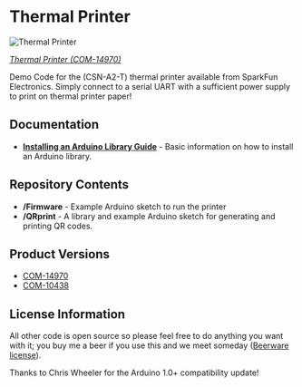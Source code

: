 Thermal Printer
===============

![Thermal Printer](https://cdn.sparkfun.com//assets/parts/1/3/2/6/9/14970-Thermal_Printer-02.jpg)

[*Thermal Printer (COM-14970)*](https://www.sparkfun.com/products/14970)

Demo Code for the (CSN-A2-T) thermal printer available from SparkFun Electronics. Simply connect to a serial UART with a sufficient power supply to print on thermal printer paper!

Documentation
--------------
* **[Installing an Arduino Library Guide](https://learn.sparkfun.com/tutorials/installing-an-arduino-library)** - Basic information on how to install an Arduino library.

Repository Contents
-------------------
* **/Firmware** - Example Arduino sketch to run the printer
* **/QRprint**	- A library and example Arduino sketch for generating and printing QR codes.

Product Versions
----------------
* [COM-14970](https://www.sparkfun.com/products/14970)
* [COM-10438](https://www.sparkfun.com/products/10438)

License Information
-------------------
All other code is open source so please feel free to do anything you want with it; 
you buy me a beer if you use this and we meet someday ([Beerware license](http://en.wikipedia.org/wiki/Beerware)).

Thanks to Chris Wheeler for the Arduino 1.0+ compatibility update!
